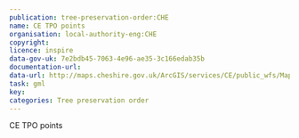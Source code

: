 ```yaml
---
publication: tree-preservation-order:CHE
name: CE TPO points
organisation: local-authority-eng:CHE
copyright: 
licence: inspire
data-gov-uk: 7e2bdb45-7063-4e96-ae35-3c166edab35b
documentation-url: 
data-url: http://maps.cheshire.gov.uk/ArcGIS/services/CE/public_wfs/MapServer/WFSServer?request=GetFeature&service=WFS&typename=CE_public_wfs:TPO_layer__live__-_Regions&outputFormat=GML2
task: gml
key: 
categories: Tree preservation order
---
```


CE TPO points
